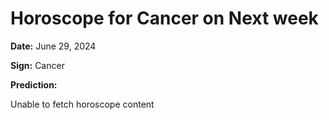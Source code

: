 # Horoscope for Cancer on Next week

**Date:** June 29, 2024

**Sign:** Cancer

**Prediction:**

Unable to fetch horoscope content

